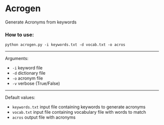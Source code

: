 # Acrogen
Generate Acronyms from keywords

### How to use:
`python acrogen.py -i keywords.txt -d vocab.txt -o acros`

---
Arguments:
- `-i` keyword file 
- `-d` dictionary file
- `-o` acronym file 
- `-v` verbose (True/False)

---
Default values:
- `keywords.txt` input file containing keywords to generate acronyms
- `vocab.txt` input file containing vocabulary file with words to match
- `acros` output file with acronyms